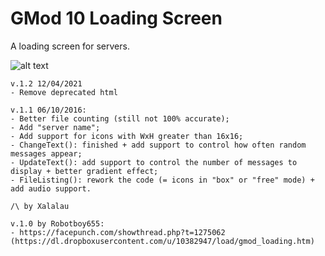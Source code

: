 # GMod 10 Loading Screen

A loading screen for servers.

![alt text](https://i.imgur.com/KmoWtIK.png)

    v.1.2 12/04/2021
    - Remove deprecated html

    v.1.1 06/10/2016:
    - Better file counting (still not 100% accurate);
    - Add "server name";
    - Add support for icons with WxH greater than 16x16;
    - ChangeText(): finished + add support to control how often random messages appear;
    - UpdateText(): add support to control the number of messages to display + better gradient effect;
    - FileListing(): rework the code (= icons in "box" or "free" mode) + add audio support.

    /\ by Xalalau
    
    v.1.0 by Robotboy655:
    - https://facepunch.com/showthread.php?t=1275062 (https://dl.dropboxusercontent.com/u/10382947/load/gmod_loading.htm)
